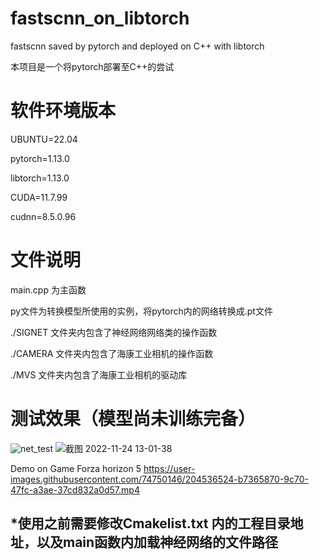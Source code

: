# fastscnn_on_libtorch
fastscnn saved by pytorch and deployed on C++ with libtorch

本项目是一个将pytorch部署至C++的尝试 

# 软件环境版本
UBUNTU=22.04

pytorch=1.13.0

libtorch=1.13.0

CUDA=11.7.99

cudnn=8.5.0.96
# 文件说明
main.cpp 为主函数

py文件为转换模型所使用的实例，将pytorch内的网络转换成.pt文件

./SIGNET 文件夹内包含了神经网络网络类的操作函数

./CAMERA 文件夹内包含了海康工业相机的操作函数

./MVS  文件夹内包含了海康工业相机的驱动库

# 测试效果（模型尚未训练完备）

![net_test](https://user-images.githubusercontent.com/74750146/203498742-a1c6e2b7-050a-4bb3-99ff-148f90f1b881.png)
![截图 2022-11-24 13-01-38](https://user-images.githubusercontent.com/74750146/203706585-32c040e9-cb8e-4930-993c-ee3aa714a622.png)

Demo on Game  Forza horizon 5
https://user-images.githubusercontent.com/74750146/204536524-b7365870-9c70-47fc-a3ae-37cd832a0d57.mp4


## *使用之前需要修改Cmakelist.txt 内的工程目录地址，以及main函数内加载神经网络的文件路径



